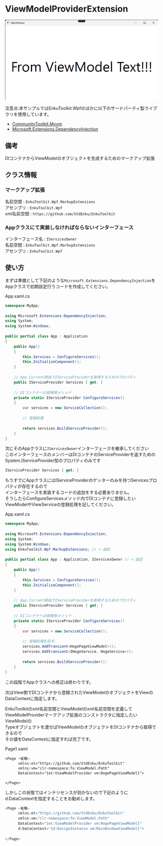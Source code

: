 # ViewModelProviderExtension

![img1](./imgs/img1.png)

注意点:本サンプルではEnkuToolkit.Wpfのほかに以下のサードパーティ製ライブラリを使用しています。

- [CommunityToolkit.Mvvm](https://www.nuget.org/packages/CommunityToolkit.Mvvm)
- [Microsoft.Extensions.DependencyInjection](https://www.nuget.org/packages/Microsoft.Extensions.DependencyInjection/8.0.0-preview.1.23110.8)

## 備考
DIコンテナからViewModelのオブジェクトを生成するためのマークアップ拡張



## クラス情報

### マークアップ拡張

名前空間 : `EnkuToolkit.Wpf.MarkupExtensions`<br/>アセンブリ : `EnkuToolkit.Wpf`<br/>xml名前空間 : `https://github.com/StdEnku/EnkuToolkit`

### Appクラスにて実装しなければならないインターフェース

インターフェース名 : `IServicesOwner`<br/>名前空間 : `EnkuToolkit.Wpf.MarkupExtensions`<br/>アセンブリ : `EnkuToolkit.Wpf`<br/>



## 使い方

まずは準備として下記のような`Microsoft.Extensions.DependencyInjection`を<br/>Appクラスで初期設定行うコードを作成してください。

App.xaml.cs

```c#
namespace MyApp;

using Microsoft.Extensions.DependencyInjection;
using System;
using System.Windows;

public partial class App : Application
{
    public App()
    {
        this.Services = ConfigureServices();
        this.InitializeComponent();
    }

    // App.Current経由でIServiceProviderを取得するためのプロパティ
    public IServiceProvider Services { get; }

    // DIコンテナへの登録用メソッド
    private static IServiceProvider ConfigureServices()
    {
        var services = new ServiceCollection();

        // 登録処理
        
        return services.BuildServiceProvider();
    }
}
```





次にそのAppクラスに`IServicesOwner`インターフェースを継承してください<br/>このインターフェースのメンバーはDIコンテナのServiceProviderを返すための<br/>System.IServiceProvider型のプロパティのみです<br/>

```c#
IServiceProvider Services { get; }
```

もうすでにAppクラスにはIServiceProviderのゲッターのみを持つServicesプロパティが存在するので<br/>インターフェースを実装するコードの追加をする必要ありません。<br/>そうしたらConfigureServicesメソッド内でDIコンテナに登録したい<br/>ViewModelやViewServiceの登録処理を記してください。

App.xaml.cs

```c#
namespace MyApp;

using Microsoft.Extensions.DependencyInjection;
using System;
using System.Windows;
using EnkuToolkit.Wpf.MarkupExtensions; // <-追記

public partial class App : Application, IServicesOwner // <-追記
{
    public App()
    {
        this.Services = ConfigureServices();
        this.InitializeComponent();
    }

    // App.Current経由でIServiceProviderを取得するためのプロパティ
    public IServiceProvider Services { get; }

    // DIコンテナへの登録用メソッド
    private static IServiceProvider ConfigureServices()
    {
        var services = new ServiceCollection();

        // 登録処理を記す。
        services.AddTransient<HogePageViewModel>();
        services.Addtransient<IHogeService, HogeService>();

        return services.BuildServiceProvider();
    }
}
```

この段階でAppクラスへの修正は終わりです。



次はView側でDIコンテナから登録されたViewModelのオブジェクトをViewのDataContextに指定します。

EnkuToolkitのxml名前空間とViewModelのxml名前空間を定義して<br/>ViewModelProviderマークアップ拡張のコンストラクタに指定したいViewModelの<br/>Typeオブジェクトを渡せばViewModelのオブジェクトをDIコンテナから取得できるので<br/>その値をDataContextに指定すれば完了です。

Page1.xaml

```xaml
<Page ~省略~
      xmlns:et="https://github.com/StdEnku/EnkuToolkit"
      xmlns:vm="clr-namespace:To.ViewModel.Path"
      DataContext="{et:ViewModelProvider vm:HogePageViewModel}">

</Page>
```

しかしこの状態ではインテリセンスが効かないので下記のように<br/>d:DataContextを指定することをお勧めします。

```c#
<Page ~省略~
      xmlns:et="https://github.com/StdEnku/EnkuToolkit"
      xmlns:vm="clr-namespace:To.ViewModel.Path"
      DataContext="{et:ViewModelProvider vm:HogePageViewModel}"
      d:DataContext="{d:DesignInstance vm:MainWindowViewModel}">

</Page>
```

